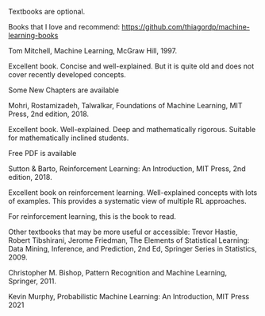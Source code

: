 
Textbooks are optional.

Books that I love and recommend:
https://github.com/thiagordp/machine-learning-books

Tom Mitchell, Machine Learning, McGraw Hill, 1997.

Excellent book. Concise and well-explained. But it is quite old and does not cover recently developed concepts.

Some New Chapters are available

Mohri, Rostamizadeh, Talwalkar, Foundations of Machine Learning, MIT Press, 2nd edition, 2018.

Excellent book. Well-explained. Deep and mathematically rigorous. Suitable for mathematically inclined students.

Free PDF is available

Sutton & Barto, Reinforcement Learning: An Introduction, MIT Press, 2nd edition, 2018.

Excellent book on reinforcement learning. Well-explained concepts with lots of examples. This provides a systematic view of multiple RL approaches.

For reinforcement learning, this is the book to read.

Other textbooks that may be more useful or accessible:
Trevor Hastie, Robert Tibshirani, Jerome Friedman, The Elements of Statistical Learning: Data Mining, Inference, and Prediction, 2nd Ed, Springer Series in Statistics, 2009.

Christopher M. Bishop, Pattern Recognition and Machine Learning, Springer, 2011.

Kevin Murphy, Probabilistic Machine Learning: An Introduction, MIT Press 2021
